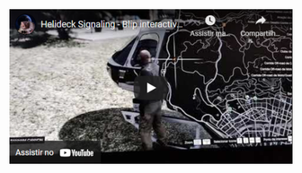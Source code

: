 <div align="center">
<a href="https://www.youtube.com/watch?v=mlRUESAfH4s" target="_blank">
<img src=https://github.com/NiziulLuizin/scripts-for-grand-theft-auto-V/blob/main/Helideck%20Signaling/img/Captura%20de%20tela%202022-05-01%20025137.png? />
</div> 
